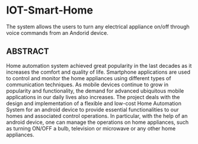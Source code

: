 # IOT-Smart-Home
The system allows the users to turn any electrical appliance on/off through voice commands from an Andorid device.
## ABSTRACT
Home automation system achieved great popularity in the last decades as it increases the comfort and quality of life. Smartphone applications are used to control and monitor the home appliances using different types of communication techniques. As mobile devices continue to grow in popularity and functionality, the demand for advanced ubiquitous mobile applications in our daily lives also increases. The project deals with the design and implementation of a flexible and low-cost Home Automation System for an android device to provide essential functionalities to our homes and associated control operations. In particular, with the help of an android device, one can manage the operations on home appliances, such as turning ON/OFF a bulb, television or microwave or any other home appliances.
